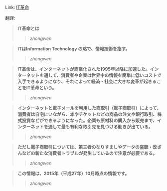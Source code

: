 Link: [IT革命](https://www.shiruporuto.jp/public/data/vocabulary/yogo/a/it_kakumei.html)

翻译:
> **IT革命とは**
>> *zhongwen*

> **ITはInformation Technology の略で、情報技術を指す。**
>> *zhongwen*

> **IT革命は、インターネットが商業化された1995年以降に加速した。インターネットを通して、消費者や企業は世界中の情報を簡単に低いコストで入手できるようになり、それによって経済・社会に大きな変革が起きることをIT革命という。**
>> *zhongwen*

> **インターネットと電子メールを利用した商取引（電子商取引）によって、消費者は自宅にいながら、本やチケットなどの商品の注文や銀行取引、株式投資などができるようになった。企業も原材料の購入から販売まで、インターネットを通して最も有利な取引先を見つける動きが出ている。**
>> *zhongwen*

> **ただし電子商取引については、第三者のなりすましやデータの盗聴・改ざんなどの新たな消費者トラブルが発生しているので注意が必要である。**
>> *zhongwen*

> **この情報は、2015年（平成27年）10月時点の情報です。**
>> *zhongwen*